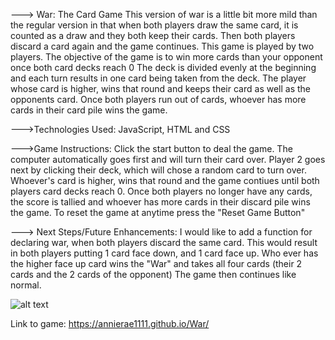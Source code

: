 ---> War: The Card Game 
This version of war is a little bit more mild than the regular version in that when both players draw the same card, it is counted as a draw and they both keep their cards. Then both players discard a card again and the game continues. 
This game is played by two players. 
The objective of the game is to win more cards than your opponent once both card decks reach 0
The deck is divided evenly at the beginning and each turn results in one card being taken from the deck. 
The player whose card is higher, wins that round and keeps their card as well as the opponents card. 
Once both players run out of cards, whoever has more cards in their card pile wins the game. 

--->Technologies Used: 
JavaScript, HTML and CSS

--->Game Instructions: 
Click the start button to deal the game. The computer automatically goes first and will turn their card over. 
Player 2 goes next by clicking their deck, which will chose a random card to turn over. 
Whoever's card is higher, wins that round and the game contiues until both players card decks reach 0. 
Once both players no longer have any cards, the score is tallied and whoever has more cards in their discard pile wins the game. 
To reset the game at anytime press the "Reset Game Button" 


---> Next Steps/Future Enhancements: 
I would like to add a function for declaring war, when both players discard the same card. 
This would result in both players putting 1 card face down, and 1 card face up. Who ever has the higher face up card wins the "War" and takes all four cards (their 2 cards and the 2 cards of the opponent)
The game then continues like normal. 

![alt text](https://i.imgur.com/ih1wVnP.jpg)

Link to game: https://annierae1111.github.io/War/